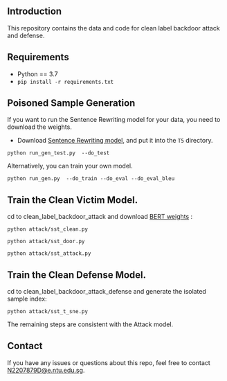 ## Introduction
This repository contains the data and code for clean label backdoor attack and defense. 

## Requirements
* Python == 3.7
* `pip install -r requirements.txt`


## Poisoned Sample Generation

If you want to run the Sentence Rewriting model for your data, you need to download the weights.

- Download [Sentence Rewriting model](https://drive.google.com/drive/folders/1jfIgYziCPupYMryO6XjZyiWzOJVDUh7z), and put it into the ``T5`` directory.

```shell
python run_gen_test.py  --do_test
```

Alternatively, you can train your own model.

```shell
python run_gen.py  --do_train --do_eval --do_eval_bleu
```

## Train the Clean Victim Model.

cd to clean_label_backdoor_attack and download [BERT weights](https://huggingface.co/bert-base-uncased) :

```shell
python attack/sst_clean.py
```

```shell
python attack/sst_door.py
```

```shell
python attack/sst_attack.py
```

## Train the Clean Defense Model.

cd to clean_label_backdoor_attack_defense and generate the isolated sample index:

```shell
python attack/sst_t_sne.py
```

The remaining steps are consistent with the Attack model.

## Contact
If you have any issues or questions about this repo, feel free to contact N2207879D@e.ntu.edu.sg.

